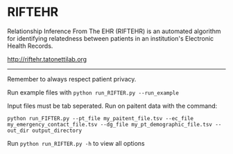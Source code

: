 # RIFTEHR

Relationship Inference From The EHR (RIFTEHR) is an automated algorithm for identifying relatedness between patients in an institution's Electronic Health Records.

http://riftehr.tatonettilab.org

---
Remember to always respect patient privacy.


Run example files with `python run_RIFTER.py --run_example`

Input files must be tab seperated.  Run on paitent data with the command:

 `python run_FIFTER.py --pt_file my_paitent_file.tsv --ec_file my_emergency_contact_file.tsv --dg_file my_pt_demographic_file.tsv --out_dir output_directory`

 Run `python run_RIFTER.py -h` to view all options